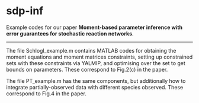 # sdp-inf
Example codes for our paper **Moment-based parameter inference with error guarantees for stochastic reaction networks**.

---------------------------------
The file Schlogl_example.m contains MATLAB codes for obtaining the moment equations and moment matrices constraints, setting up constrained sets with these constraints via YALMIP, and optimising over the set to get bounds on parameters. These correspond to Fig.2(c) in the paper.

The file PT_example.m has the same components, but additionally how to integrate partially-observed data with different species observed. These correspond to Fig.4 in the paper.

